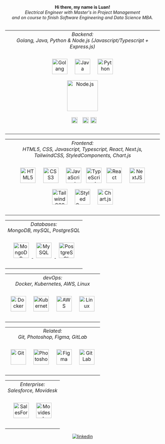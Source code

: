 <div align="center">
  <p align="center">
    <b>
      Hi there, my name is Luan!<br>
    </b>
    <i>
      Electrical Engineer with Master's in Project Management <br> and on course to finish Software Engineering and Data Science MBA.
    </i><br><br>
  </p>
  <table>
   <td valign="top" align="center">
    <div align="center">
      <i> Backend: </i> <br>
      <i> Golang, Java, Python & Node.js (Javascript/Typescript + Express.js) </i> <br><br>
      <a href="https://go.dev/" target="_blank"><img style="margin: 10px" 
        src="https://upload.wikimedia.org/wikipedia/commons/thumb/0/05/Go_Logo_Blue.svg/1200px-Go_Logo_Blue.svg.png" alt="Golang" height="50" /></a>
      <a href="https://www.java.com/" target="_blank"><img style="margin: 10px"
        src="https://profilinator.rishav.dev/skills-assets/java-original-wordmark.svg" alt="Java" height="50" /></a>
      <a href="https://www.python.org/" target="_blank"><img style="margin: 10px"
        src="https://profilinator.rishav.dev/skills-assets/python-original.svg" alt="Python" height="50" /></a>
      <div align="center" style="display: flex; flex-direction: column; align-items: center;">
        <a href="https://nodejs.org/" target="_blank"><img style="margin: 10px"
          src="https://profilinator.rishav.dev/skills-assets/nodejs-original-wordmark.svg" alt="Node.js" height="100" /></a>  
        <div>
          <a href="https://www.javascript.com/" target="_blank"><img style="margin: 10px"
            src="https://profilinator.rishav.dev/skills-assets/javascript-original.svg" alt="JavaScript" height="20" /></a>
          <a href="https://www.typescriptlang.org/" target="_blank"><img style="margin: 2px" 
            src="https://profilinator.rishav.dev/skills-assets/typescript-original.svg" alt="TypeScript" height="20" /></a>
          <a href="https://expressjs.com/" target="_blank"><img 
            src="https://www.guayerd.com/wp-content/uploads//2021/04/expressjs-logo.svg" alt="Express.js" height="20" /></a>
        </div>
      </div>
    </div><br>
   </td>
  </table>
  <table>
    <td valign="top" align="center">
        <div align="center">
          <i> Frontend: </i> <br>
          <i> HTML5, CSS, Javascript, Typescript, React, Next.js, TailwindCSS, StyledComponents, Chart.js </i> <br><br>
          <a href="https://en.wikipedia.org/wiki/HTML5" target="_blank"><img style="margin: 10px" 
            src="https://profilinator.rishav.dev/skills-assets/html5-original-wordmark.svg" alt="HTML5" height="50" /></a>
          <a href="https://www.w3schools.com/css/" target="_blank"><img style="margin: 10px"
            src="https://profilinator.rishav.dev/skills-assets/css3-original-wordmark.svg" alt="CSS3" height="50" /></a>
          <a href="https://www.javascript.com/" target="_blank"><img style="margin: 10px"
            src="https://profilinator.rishav.dev/skills-assets/javascript-original.svg" alt="JavaScript" height="50" /></a>
          <a href="https://www.typescriptlang.org/" target="_blank"><img style="margin: 2px"
            src="https://profilinator.rishav.dev/skills-assets/typescript-original.svg" alt="TypeScript" height="50" /></a>
          <a href="https://reactjs.org/" target="_blank"><img style="margin: 10px"
            src="https://profilinator.rishav.dev/skills-assets/react-original-wordmark.svg" alt="React" height="50" /></a>  
          <a href="https://nextjs.org/" target="_blank"><img style="margin: 10px"
            src="https://profilinator.rishav.dev/skills-assets/nextjs.png" alt="NextJS" height="50" /></a>  
          <a href="https://www.tailwindcss.com/" target="_blank"><img style="margin: 10px" 
            src="https://profilinator.rishav.dev/skills-assets/tailwindcss.svg" alt="Tailwind CSS" height="50" /></a>
          <a href="https://styled-components.com/" target="_blank"><img style="margin: 10px"
            src="https://profilinator.rishav.dev/skills-assets/styled-components.png" alt="Styled Components" height="50" /></a>  
          <a href="https://www.chartjs.org/" target="_blank"><img style="margin: 10px" 
            src="https://profilinator.rishav.dev/skills-assets/logo-title.svg" alt="Chart.js" height="50" /></a> 
       </div> <br>
    </td>
  </table>
  <table>
    <td valign="top" align="center">
        <div align="center">
            <i> Databases: </i> <br>
            <i> MongoDB, mySQL, PostgreSQL </i> <br><br>
            <a href="https://www.mongodb.com/" target="_blank">
              <img style="margin: 10px" src="https://profilinator.rishav.dev/skills-assets/mongodb-original-wordmark.svg" alt="MongoDB" height="50" />
            </a>  
            <a href="https://www.mysql.com/" target="_blank">
              <img style="margin: 10px" src="https://profilinator.rishav.dev/skills-assets/mysql-original-wordmark.svg" alt="MySQL" height="50" />
            </a>  
            <a href="https://www.postgresql.org/" target="_blank">
              <img style="margin: 10px" src="https://profilinator.rishav.dev/skills-assets/postgresql-original-wordmark.svg" alt="PostgreSQL" height="50" />
            </a>  
        </div> <br>
    </td>
  </table>
  <table>
    <tr>
    <tr>
      <td valign="top" align="center">
        <i> devOps: </i><br> 
        <i>Docker, Kubernetes, AWS, Linux </i><br><br>
        <div align="center">
          <a href="https://www.docker.com/" target="_blank"><img style="margin: 10px"
                src="https://profilinator.rishav.dev/skills-assets/docker-original-wordmark.svg" alt="Docker" height="50" /></a>
          <a href="https://kubernetes.io/" target="_blank"><img style="margin: 10px"
              src="https://profilinator.rishav.dev/skills-assets/kubernetes-icon.svg" alt="Kubernetes" height="50" /></a>
          <a href="https://aws.amazon.com/" target="_blank"><img style="margin: 10px"
              src="https://profilinator.rishav.dev/skills-assets/amazonwebservices-original-wordmark.svg" alt="AWS" height="50" /></a>
          <a href="https://www.linux.org/" target="_blank"><img style="margin: 10px" 
              src="https://profilinator.rishav.dev/skills-assets/linux-original.svg" alt="Linux" height="50" /></a>
        </div> <br>
      </td>
    </tr>
  </table>
  <table>
    <tr>
    <tr>
      <td valign="top" align="center">
        <i> Related:</i><br>
        <i>Git, Photoshop, Figma, GitLab </i><br><br>
        <div align="center">
          <a href="https://github.com/" target="_blank"><img style="margin: 10px"
              src="https://profilinator.rishav.dev/skills-assets/git-scm-icon.svg" alt="Git" height="50" /></a>
          <a href="https://www.adobe.com/in/products/photoshop.html" target="_blank"><img style="margin: 10px"
              src="https://profilinator.rishav.dev/skills-assets/photoshop-plain.svg" alt="Photoshop" height="50" /></a>
          <a href="https://www.figma.com/" target="_blank"><img style="margin: 10px"
              src="https://profilinator.rishav.dev/skills-assets/figma-icon.svg" alt="Figma" height="50" /></a>
          <a href="https://about.gitlab.com/" target="_blank"><img style="margin: 10px"
              src="https://profilinator.rishav.dev/skills-assets/gitlab.svg" alt="GitLab" height="50" /></a>
        </div> <br>
      </td>
    </tr>
  </table>
  <table>
    <tr>
    <tr>
      <td valign="top" align="center">
        <i> Enterprise:</i><br>
        <i> Salesforce, Movidesk </i><br><br>
        <div align="center">
          <a href="http://www.salesforce.com/" target="_blank"><img style="margin: 10px"
              src="https://profilinator.rishav.dev/skills-assets/salesforce.png" alt="SalesForce" height="50" /></a>
          <a href="https://www.movidesk.com/" target="_blank"><img style="margin: 10px"
              src="https://registration.movidesk.com/Content/images/movidesk-form.svg" alt="Movidesk" height="50" /></a>
        </div> <br>
      </td>
    </tr>
  </table>
  
  <a href="https://www.linkedin.com/in/luangabriel/" target="_blank">
    <img src=https://img.shields.io/badge/linkedin-%231E77B5.svg?&style=for-the-badge&logo=linkedin&logoColor=white
      alt=linkedin style="margin-bottom: 5px;" />
  </a>
</div>
